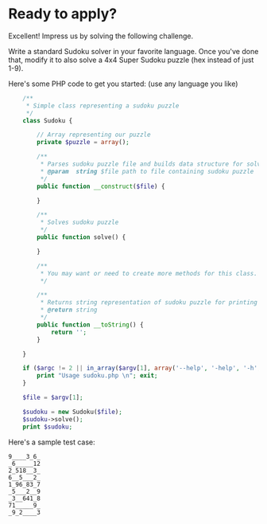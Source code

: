 Ready to apply?
===============

Excellent! Impress us by solving the following challenge.

Write a standard Sudoku solver in your favorite language. Once you've done that, modify it to also solve a 4x4 Super Sudoku puzzle (hex instead of just 1-9).

Here's some PHP code to get you started: (use any language you like)

```php
	/**
	 * Simple class representing a sudoku puzzle
	 */
	class Sudoku {

		// Array representing our puzzle
		private $puzzle = array();

		/**
		 * Parses sudoku puzzle file and builds data structure for solving.
		 * @param  string $file path to file containing sudoku puzzle
		 */
		public function __construct($file) {

		}

		/**
		 * Solves sudoku puzzle
		 */
		public function solve() {

		}

		/**
		 * You may want or need to create more methods for this class.
		 */

		/**
		 * Returns string representation of sudoku puzzle for printing
		 * @return string
		 */
		public function __toString() {
			return '';
		}

	}

	if ($argc != 2 || in_array($argv[1], array('--help', '-help', '-h', '-?'))) {
		print "Usage sudoku.php \n"; exit;
	}

	$file = $argv[1];

	$sudoku = new Sudoku($file);
	$sudoku->solve();
	print $sudoku;
```

Here's a sample test case:

```
9____3_6_
_6_____12
2_518__3_
6__5___2_
1_96_83_7
_5___2__9
_3__641_8
71_____9_
_9_2____3
```

